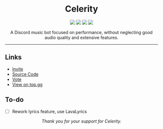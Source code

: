<h1 align="center">
    Celerity
</h1>
<p align="center">
    <img src="https://top.gg/api/widget/servers/1063698207793762406.svg">
    <img src="https://img.shields.io/github/actions/workflow/status/thaddeuskkr/Celerity/build.yml">
    <img src="https://img.shields.io/tokei/lines/github/thaddeuskkr/Celerity">
    <img src="https://img.shields.io/github/package-json/v/thaddeuskkr/Celerity/main?label=version">
</p>
<p align="center">
    A Discord music bot focused on performance, without neglecting good audio quality and extensive features.
</p>

---

## Links

- [Invite](https://discord.com/api/oauth2/authorize?client_id=1063698207793762406&permissions=279176399888&scope=bot%20applications.commands)
- [Source Code](https://github.com/thaddeuskkr/Celerity)
- [Vote](https://top.gg/bot/1063698207793762406/vote)
- [View on top.gg](https://top.gg/bot/1063698207793762406)

## To-do

- [ ] Rework lyrics feature, use LavaLyrics

<p align="center">
    <i>Thank you for your support for Celerity.</i>
</p>
